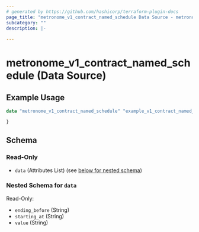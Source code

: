 ```yaml
---
# generated by https://github.com/hashicorp/terraform-plugin-docs
page_title: "metronome_v1_contract_named_schedule Data Source - metronome"
subcategory: ""
description: |-
  
---
```


# metronome_v1_contract_named_schedule (Data Source)



## Example Usage

```terraform
data "metronome_v1_contract_named_schedule" "example_v1_contract_named_schedule" {

}
```

<!-- schema generated by tfplugindocs -->
## Schema

### Read-Only

- `data` (Attributes List) (see [below for nested schema](#nestedatt--data))

<a id="nestedatt--data"></a>
### Nested Schema for `data`

Read-Only:

- `ending_before` (String)
- `starting_at` (String)
- `value` (String)
